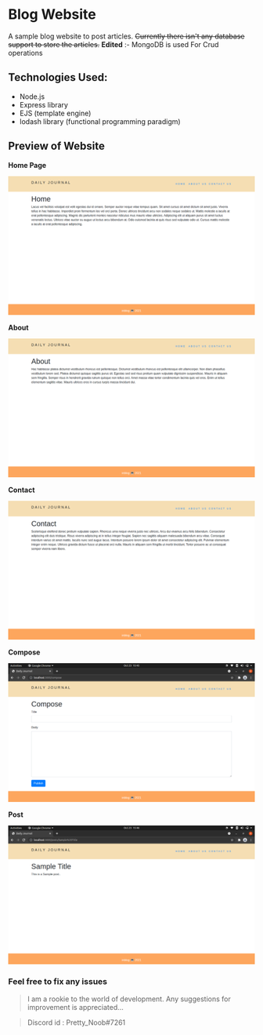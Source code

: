 # Blog Website

A sample blog website to post articles.
~~Currently there isn't any database support to store the articles.~~
**Edited** :- MongoDB is used For Crud operations

## Technologies Used:

- Node.js
- Express library
- EJS (template engine)
- lodash library (functional programming paradigm)

## Preview of Website

**Home Page**  

![Home-page](public/images/home.png)

**About**

![About-us](public/images/about.png)

**Contact**

![Contact-us](public/images/contact.png)

**Compose**

![Compose](public/images/compose.png)

**Post**

![Post-pic](public/images/post.png)

### Feel free to fix any issues
> I am a rookie to the world of development. Any suggestions for improvement is appreciated...

> Discord id : Pretty_Noob#7261



